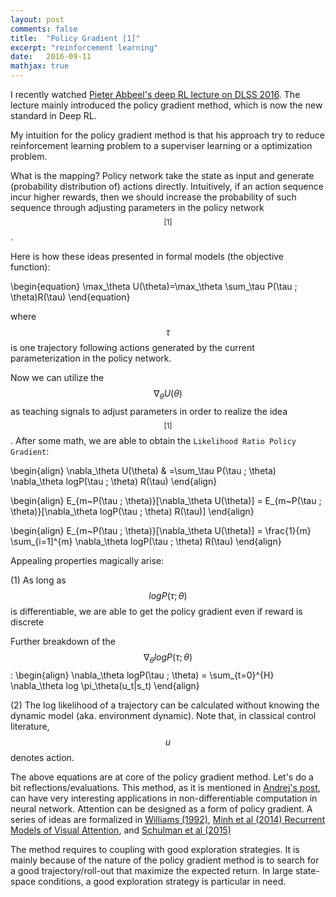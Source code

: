 ```yaml
---
layout: post
comments: false
title:  "Policy Gradient [1]"
excerpt: "reinforcement learning"
date:   2016-09-11
mathjax: true
---
```


I recently watched [Pieter Abbeel's deep RL lecture on DLSS 2016](http://videolectures.net/deeplearning2016_abbeel_deep_reinforcement/). 
The lecture mainly introduced the policy gradient method, which is now the new standard in Deep RL.

My intuition for the policy gradient method is that his approach try to reduce reinforcement learning problem to a superviser learning or a optimization problem.

What is the mapping?
Policy network take the state as input and generate (probability distribution of) actions directly.
Intuitively, if an action sequence incur higher rewards, then we should increase the probability of such sequence through adjusting parameters in the policy network $$ ^{[1]}$$.

Here is how these ideas presented in formal models (the objective function):

\begin{equation}
\max_\theta U(\theta)=\max_\theta \sum_\tau P(\tau ; \theta)R(\tau)
\end{equation}

where $$\tau$$ is one trajectory following actions generated by the current parameterization in the policy network.

Now we can utilize the $$\nabla_\theta U(\theta)$$ as teaching signals to adjust parameters in order to realize the idea $$ ^{[1]}$$.
After some math, we are able to obtain the `Likelihood Ratio Policy Gradient`:

\begin{align}
\nabla_\theta U(\theta) & =\sum_\tau P(\tau ; \theta) \nabla_\theta logP(\tau ; \theta) R(\tau)
\end{align}


\begin{align}
E_{m~P(\tau ; \theta)}[\nabla_\theta U(\theta)] = E_{m~P(\tau ; \theta)}[\nabla_\theta logP(\tau ; \theta) R(\tau)]
\end{align}

\begin{align}
E_{m~P(\tau ; \theta)}[\nabla_\theta U(\theta)] = \frac{1}{m} \sum_{i=1]^{m} \nabla_\theta logP(\tau ; \theta) R(\tau) 
\end{align}

Appealing properties magically arise:

(1) As long as $$logP(\tau ; \theta)$$ is differentiable, we are able to get the policy gradient even if reward is discrete

Further breakdown of the $$ \nabla_\theta logP(\tau ; \theta) $$:
\begin{align}
\nabla_\theta logP(\tau ; \theta) = \sum_{t=0}^{H} \nabla_\theta log \pi_\theta(u_t|s_t)
\end{align}

(2) The log likelihood of a trajectory can be calculated without knowing the dynamic model (aka. environment dynamic). Note that, in classical control literature, $$u$$ denotes action.

The above equations are at core of the policy gradient method.
Let's do a bit reflections/evaluations.
This method, as it is mentioned in [Andrej's post](http://karpathy.github.io/2016/05/31/rl/), can have very interesting applications in non-differentiable computation in neural network.
Attention can be designed as a form of policy gradient. 
A series of ideas are formalized in [Williams (1992)](http://www-anw.cs.umass.edu/~barto/courses/cs687/williams92simple.pdf), [Minh et al (2014) Recurrent Models of Visual Attention](http://arxiv.org/pdf/1406.6247v1.pdf), and [Schulman et al (2015)](http://arxiv.org/pdf/1506.05254v3.pdf)


The method requires to coupling with good exploration strategies. 
It is mainly because of the nature of the policy gradient method is to search for a good trajectory/roll-out that maximize the expected return.
In large state-space conditions, a good exploration strategy is particular in need.





